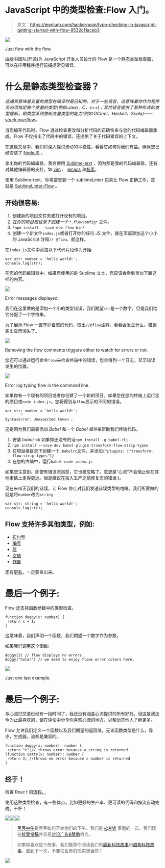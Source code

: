 # JavaScript 中的类型检查:Flow 入门。

> 原文：<https://medium.com/hackernoon/type-checking-in-javascript-getting-started-with-flow-8532c11aceb3>

![](img/cc585eb8af82f7a32956ba988a6f699c.png)

Just flow with the flow.

由脸书团队(开源)为 JavaScript 开发人员设计的 Flow 是一个静态类型检查器，可以在应用程序运行前捕捉常见错误。

# 什么是静态类型检查器？

*这通常意味着变量的类型在编译时是已知的。对于一些语言，这意味着你作为程序员必须指定每个变量的类型(例如:Java，C，c++)；其他语言提供了某种形式的类型推断，即类型系统推断变量类型的能力(例如:OCaml、Haskell、Scala)——*[*stack overflow*](http://stackoverflow.com/a/1517670/6752055)*。*

当您编写代码时，Flow 通过检查更改和分析代码的正确性来与您的代码编辑器集成。Flow 不仅指出了代码中的错误，还提供了关于代码错误的上下文。

在这篇文章中，我们将深入探讨流动的平稳性，看看它如何对我们有益。确保您已经安装了 [NodeJS](http://nodejs.org) 。

拿出你的代码编辑器，我会使用 [Sublime-text](http://sublimetext.com) ，因为那是我的代码编辑器。还有对其他编辑器的支持，如 [vim](https://github.com/flowtype/vim-flow) 、 [emacs](https://github.com/flowtype/flow-for-emacs) 和[核素](https://nuclide.io/docs/languages/flow/)。

使用 Sublime-text，你需要安装一个 sublimeLinter 包来让 Flow 正确工作，这就是 [SublimeLinter-Flow](https://github.com/SublimeLinter/SublimeLinter-flow) 。

## 开始很容易:

1.  创建新的项目文件夹或打开现有的项目。
2.  *在你的项目根目录下创建一个* `*.flowconfig*` 文件。
3.  `*npm install --save-dev flow-bin*`
4.  创建一个新文件`index.js`或者打开你的任何 JS 文件。就在顶部添加这个小小的 JavaScript 注释`// @flow`，就这样。

在`index.js`文件中添加以下代码片段作为开始:

```
var str: number = 'hello world!';
console.log(str);
```

在您的代码编辑器中，如果您使用的是 Sublime 文本，您应该会看到类似下面这样的内容。

![](img/692654310532c8192e0357d2290288ad.png)

Error messages displayed.

我们在这里做的是添加一个小的类型错误，我们期望`str`是一个数字，但是我们给它分配了一个字符串。

为了展示 Flow 一直守护着您的代码，取出`//@flow`注释，看看会发生什么。错误突出显示消失了。

![](img/4439d57a987eb68c05e5d8c93c237a2b.png)

Removing the flow comments triggers either to watch for errors or not.

您还可以通过运行命令`flow`来检查终端中的错误，您会得到一个日志，显示错误发生的位置。

![](img/7fd512d3bf5195bba408320c4bdec951.png)

Error log typing flow in the command line.

如果你有一个现有的项目或者你创建了一个新的项目。如果您在您的终端上运行您的项目或`node index.js`，您将得到与`flow`显示的不同的错误。

```
var str: number = 'hello world!';
       ^
SyntaxError: Unexpected token :
```

这是因为我们需要添加 *Babel* 和一个 *Babel 插件*来帮助我们传输代码。

1.  安装 *babel-cli* 如果你还没有的话`npm install -g babel-cli`
2.  `npm install —-save-dev babel-plugin-transform-flow-strip-types`
3.  在项目根目录下创建一个`.babelrc`文件，并添加`{"plugins: ["transform-flow-strip-types"]}`
4.  在您的终端中，运行`babel-node index.js`

如果您注意到，即使有错误流抱怨，它也被忽略了。意思是“心流”不会阻止你在其他事情上走得更远。但是建议在投入生产之前修复您的错误:)。

现在来纠正我们的错误，让 Flow 停止对我们发送错误类型的咆哮。我们所要做的就是将`number`改为`string`

```
var str: string = 'hello world!';
console.log(str);
```

## Flow 支持许多其他类型，例如:

*   [布尔型](https://flowtype.org/docs/builtins.html#boolean)
*   [编号](https://flowtype.org/docs/builtins.html#mixed)
*   [弦](https://flowtype.org/docs/builtins.html#string)
*   [空值](https://flowtype.org/docs/builtins.html#null-and-void)
*   [作废](https://flowtype.org/docs/builtins.html#null-and-void)

还有[更有](https://flowtype.org/docs/quick-reference.html#primitives)，一定要查出来。

# 最后一个例子:

Flow 还支持函数参数中的类型检查。

```
function doggy(x: number) {
 return x + 1;
}
```

这意味着，我们声明一个函数，我们期望一个数字作为参数。

如果我们调用这个函数:

```
doggy(3) // flow displays no errors
doggy("hola!") // we seem to enjoy flows error colors here.
```

![](img/da824d18402a5d02445037fe3e9264f1.png)

Just one last example.

# 最后一个例子:

与心流打交道已经有一段时间了，我还没有涵盖心流提供的所有好处，但这是我迄今为止最喜欢的，请在评论中分享你喜欢心流的地方，以帮助其他人了解更多。

Flow 允许我们定义一个函数以及我们期望的返回值。无论函数类型是什么，异步，生成器，流都是兼容的。

```
function doggy(x: number): number {
 return "c";// throws error because a string is returned.
}function catty(x: number): number {
 return 3; //throws no error because a number is returned
}
```

## 终于！

检查 Reac t 的[流程。](https://flowtype.org/docs/react.html#_)

使用这种类型检查，有一些优点，比如更好的生产率、更可读的代码和按流自动完成。干杯！

[![](img/50ef4044ecd4e250b5d50f368b775d38.png)](http://bit.ly/HackernoonFB)[![](img/979d9a46439d5aebbdcdca574e21dc81.png)](https://goo.gl/k7XYbx)[![](img/2930ba6bd2c12218fdbbf7e02c8746ff.png)](https://goo.gl/4ofytp)

> [黑客中午](http://bit.ly/Hackernoon)是黑客如何开始他们的下午。我们是 [@AMI](http://bit.ly/atAMIatAMI) 家庭的一员。我们现在[接受投稿](http://bit.ly/hackernoonsubmission)并乐意[讨论广告&赞助](mailto:partners@amipublications.com)机会。
> 
> 如果你喜欢这个故事，我们推荐你阅读我们的[最新科技故事](http://bit.ly/hackernoonlatestt)和[趋势科技故事](https://hackernoon.com/trending)。直到下一次，不要把世界的现实想当然！

![](img/be0ca55ba73a573dce11effb2ee80d56.png)